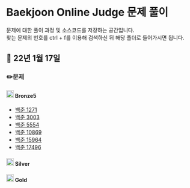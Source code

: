 # Baekjoon Online Judge 문제 풀이
문제에 대한 풀이 과정 및 소스코드를 저장하는 공간입니다.  
찾는 문제의 번호를 ctrl + f를 이용해 검색하신 뒤 해당 폴더로 들어가시면 됩니다.

## 📁 22년 1월 17일

 ### ✏️문제
   #### <img src="https://d2gd6pc034wcta.cloudfront.net/tier/1-a.svg" width="20" height="20"> Bronze5
   - [백준 1271](./BOJ_1271)
   - [백준 3003](./BOJ_3003.java)
   - [백준 5554](./BOJ_5554.java)
   - [백준 10869](./BOJ_10869.java)
   - [백준 15964](./BOJ_15964.java)
   - [백준 17496](./BOJ_17496.java)


   #### <img src="https://d2gd6pc034wcta.cloudfront.net/tier/6-a.svg" width="20" height="20"> Silver

   #### <img src="https://d2gd6pc034wcta.cloudfront.net/tier/11-a.svg" width="20" height="20"> Gold
   
   
